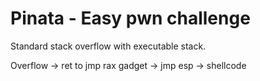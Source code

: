 
# Pinata - Easy pwn challenge
Standard stack overflow with executable stack.

Overflow -> ret to jmp rax gadget -> jmp esp -> shellcode

